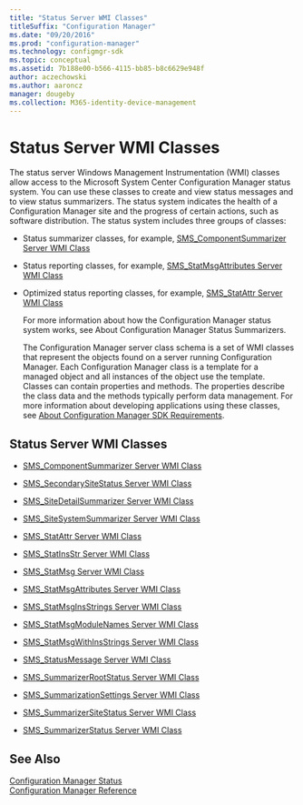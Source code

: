 ```yaml
---
title: "Status Server WMI Classes"
titleSuffix: "Configuration Manager"
ms.date: "09/20/2016"
ms.prod: "configuration-manager"
ms.technology: configmgr-sdk
ms.topic: conceptual
ms.assetid: 7b188e00-b566-4115-bb85-b8c6629e948f
author: aczechowski
ms.author: aaroncz
manager: dougeby
ms.collection: M365-identity-device-management
---
```

# Status Server WMI Classes
The status server Windows Management Instrumentation (WMI) classes allow access to the Microsoft System Center Configuration Manager status system. You can use these classes to create and view status messages and to view status summarizers. The status system indicates the health of a Configuration Manager site and the progress of certain actions, such as software distribution. The status system includes three groups of classes:  

- Status summarizer classes, for example, [SMS_ComponentSummarizer Server WMI Class](../../../../../develop/reference/core/servers/manage/sms_componentsummarizer-server-wmi-class.md)  

- Status reporting classes, for example, [SMS_StatMsgAttributes Server WMI Class](../../../../../develop/reference/core/servers/manage/sms_statmsgattributes-server-wmi-class.md)  

- Optimized status reporting classes, for example, [SMS_StatAttr Server WMI Class](../../../../../develop/reference/core/servers/manage/sms_statattr-server-wmi-class.md)  

  For more information about how the Configuration Manager status system works, see About Configuration Manager Status Summarizers.  

  The Configuration Manager server class schema is a set of WMI classes that represent the objects found on a server running Configuration Manager. Each Configuration Manager class is a template for a managed object and all instances of the object use the template. Classes can contain properties and methods. The properties describe the class data and the methods typically perform data management. For more information about developing applications using these classes, see [About Configuration Manager SDK Requirements](../../../../../develop/core/reqs/about-configuration-manager-sdk-requirements.md).  

## Status Server WMI Classes  

-   [SMS_ComponentSummarizer Server WMI Class](../../../../../develop/reference/core/servers/manage/sms_componentsummarizer-server-wmi-class.md)  

-   [SMS_SecondarySiteStatus Server WMI Class](../../../../../develop/reference/core/servers/manage/sms_secondarysitestatus-server-wmi-class.md)  

-   [SMS_SiteDetailSummarizer Server WMI Class](../../../../../develop/reference/core/servers/manage/sms_sitedetailsummarizer-server-wmi-class.md)  

-   [SMS_SiteSystemSummarizer Server WMI Class](../../../../../develop/reference/core/servers/manage/sms_sitesystemsummarizer-server-wmi-class.md)  

-   [SMS_StatAttr Server WMI Class](../../../../../develop/reference/core/servers/manage/sms_statattr-server-wmi-class.md)  

-   [SMS_StatInsStr Server WMI Class](../../../../../develop/reference/core/servers/manage/sms_statinsstr-server-wmi-class.md)  

-   [SMS_StatMsg Server WMI Class](../../../../../develop/reference/core/servers/manage/sms_statmsg-server-wmi-class.md)  

-   [SMS_StatMsgAttributes Server WMI Class](../../../../../develop/reference/core/servers/manage/sms_statmsgattributes-server-wmi-class.md)  

-   [SMS_StatMsgInsStrings Server WMI Class](../../../../../develop/reference/core/servers/manage/sms_statmsginsstrings-server-wmi-class.md)  

-   [SMS_StatMsgModuleNames Server WMI Class](../../../../../develop/reference/core/servers/manage/sms_statmsgmodulenames-server-wmi-class.md)  

-   [SMS_StatMsgWithInsStrings Server WMI Class](../../../../../develop/reference/core/servers/manage/sms_statmsgwithinsstrings-server-wmi-class.md)  

-   [SMS_StatusMessage Server WMI Class](../../../../../develop/reference/core/servers/manage/sms_statusmessage-server-wmi-class.md)  

-   [SMS_SummarizerRootStatus Server WMI Class](../../../../../develop/reference/core/servers/manage/sms_summarizerrootstatus-server-wmi-class.md)  

-   [SMS_SummarizationSettings Server WMI Class](../../../../../develop/reference/core/servers/manage/sms_summarizationsettings-server-wmi-class.md)  

-   [SMS_SummarizerSiteStatus Server WMI Class](../../../../../develop/reference/core/servers/manage/sms_summarizersitestatus-server-wmi-class.md)  

-   [SMS_SummarizerStatus Server WMI Class](../../../../../develop/reference/core/servers/manage/sms_summarizerstatus-server-wmi-class.md)  

## See Also  
 [Configuration Manager Status](../../../../../develop/reference/core/servers/manage/status-classes.md)   
 [Configuration Manager Reference](../../../../../develop/reference/configuration-manager-reference.md)
